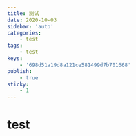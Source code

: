 ```yaml
---
title: 测试
date: 2020-10-03
sidebar: 'auto'
categories: 
    - test
tags: 
    - test
keys:
    - '698d51a19d8a121ce581499d7b701668'
publish:
    - true
sticky: 
    - 1
---
```


# test
